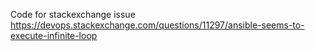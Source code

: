 Code for stackexchange issue https://devops.stackexchange.com/questions/11297/ansible-seems-to-execute-infinite-loop